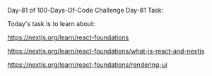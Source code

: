 
Day-81 of 100-Days-Of-Code Challenge
Day-81 Task:

Today's task is to learn about:

https://nextjs.org/learn/react-foundations

https://nextjs.org/learn/react-foundations/what-is-react-and-nextjs

https://nextjs.org/learn/react-foundations/rendering-ui
